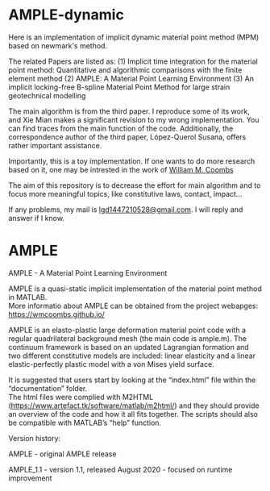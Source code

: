 # AMPLE-dynamic
Here is an implementation of implicit dynamic material point method (MPM) based on newmark's method.

The related Papers are listed as:
(1) Implicit time integration for the material point method: Quantitative and algorithmic comparisons with the finite element method
(2) AMPLE: A Material Point Learning Environment
(3) An implicit locking-free B-spline Material Point Method for large strain geotechnical modelling

The main algorithm is from the third paper.
I reproduce some of its work, and Xie Mian makes a significant revision to my wrong implementation.
You can find traces from the main function of the code.
Additionally, the correspondence author of the third paper, López-Querol Susana, offers rather important assistance.

Importantly, this is a toy implementation.
If one wants to do more research based on it, one may be intrested in the work of [William M. Coombs](https://www.durham.ac.uk/staff/w-m-coombs/)

The aim of this repository is to decrease the effort for main algorithm and to focus more meaningful topics, like constitutive laws, contact, impact...

If any problems, my mail is [lgd1447210528@gmail.com](lgd1447210528@gmail.com). I will reply and answer if I know.



# AMPLE
AMPLE - A Material Point Learning Environment

AMPLE is a quasi-static implicit implementation of the material point method in MATLAB.  
More informatio about AMPLE can be obtained from the project webapges:
https://wmcoombs.github.io/

AMPLE is an elasto-plastic large deformation material point code with a regular quadrilateral background mesh 
(the main code is ample.m).   The continuum framework is based on an updated Lagrangian formation and two 
different constitutive models are included: linear elasticity and a linear elastic-perfectly plastic model 
with a von Mises yield surface.  
 
It is suggested that users start by looking at the “index.html” file within the “documentation” folder.  
The html files were complied with M2HTML (https://www.artefact.tk/software/matlab/m2html/) and they should 
provide  an overview of the code and how it all fits together.  The scripts should also be compatible with 
MATLAB’s “help” function. 

Version history:

AMPLE     - original AMPLE release

AMPLE_1.1 - version 1.1, released August 2020 - focused on runtime improvement
